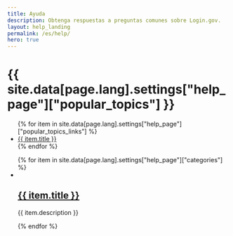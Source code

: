 ```yaml
---
title: Ayuda
description: Obtenga respuestas a preguntas comunes sobre Login.gov.
layout: help_landing
permalink: /es/help/
hero: true
---
```

<div class="container--mod grid-container-tablet-lg tablet-lg:padding-x-0 margin-top-5 padding-bottom-1">
  <h1 class="text-center">{{ site.data[page.lang].settings["help_page"]["popular_topics"] }}</h1>
  <div class="popular-topics-border padding-2 margin-bottom-9 margin-x-auto">
    <ul class="usa--list usa-list--unstyled spaced-list">
      {% for item in site.data[page.lang].settings["help_page"]["popular_topics_links"] %}
      <li>
        <a href="{{ item.url | prepend: site.baseurl }}" class="usa-link">{{ item.title }}</a>
      </li>
      {% endfor %}
    </ul>
  </div>
  <ul class="usa-card-group grid-row tablet:flex-align-center usa-list usa-list--unstyled">
    {% for item in site.data[page.lang].settings["help_page"]["categories"] %}
    <li class="card">
      <div class="grid-row flex-row tablet:flex-align-center">
        <div class="grid-col-2">
          <div class="usa-card__img">
            <img alt="" src="{{ item.image | prepend: site.baseurl }}">
          </div>
        </div>
        <div class="grid-col-10 padding-left-1 tablet:padding-left-3">
          <h2 class="margin-bottom-05">
            <a href="{{ item.url | prepend: site.baseurl }}">{{ item.title }}</a>
          </h2>
          <p class="margin-top-05">{{ item.description }}</p>
        </div>
      </div>
    </li>
    {% endfor %}
  </ul>
</div>
